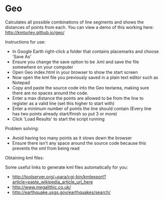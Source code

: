 # Geo

Calculates all possible combinations of line segments and shows the distances of points from each. You can view a demo of this working here:
http://kmturley.github.io/geo/

Instructions for use:

 * In Google Earth right-click a folder that contains placemarks and choose 'Save As'
 * Ensure you change the save option to be .kml and save the file somewhere on your computer
 * Open Geo index.html in your browser to show the start screen
 * Now open the kml file you previously saved in a plain text editor such as Notepad
 * Copy and paste the source code into the Geo textarea, making sure there are no spaces around the code.
 * Enter a max distance the points are allowed to be from the line to register as a valid line (set this higher to start with)
 * Enter a minimum number of points the line should contain (Every line has two points already start/finish so put 3 or more)
 * Click 'Load Results' to start the script running
 
Problem solving:

 * Avoid having too many points as it slows down the browser
 * Ensure there isn't any space around the source code because this prevents the xml from being read
 
Obtaining kml files:

Some useful links to generate kml files automatically for you:

 * http://toolserver.org/~para/cgi-bin/kmlexport?article=paste_wikipedia_article_url_here
 * http://www.megalithic.co.uk/
 * http://earthquake.usgs.gov/earthquakes/search/